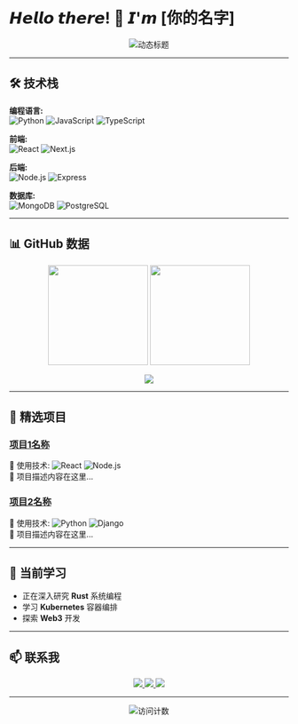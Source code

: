# 𝙃𝙚𝙡𝙡𝙤 𝙩𝙝𝙚𝙧𝙚! 👋 𝙄'𝙢 [你的名字]

<p align="center">
  <img src="https://readme-typing-svg.demolab.com?font=Fira+Code&pause=1000&color=58A6FF&width=435&lines=Full+Stack+Developer;Open+Source+Enthusiast;Problem+Solver" alt="动态标题" />
</p>

---

## 🛠 技术栈

**编程语言:**  
![Python](https://img.shields.io/badge/Python-3776AB?style=flat-square&logo=python&logoColor=white)
![JavaScript](https://img.shields.io/badge/JavaScript-F7DF1E?style=flat-square&logo=javascript&logoColor=black)
![TypeScript](https://img.shields.io/badge/TypeScript-3178C6?style=flat-square&logo=typescript&logoColor=white)

**前端:**  
![React](https://img.shields.io/badge/React-61DAFB?style=flat-square&logo=react&logoColor=black)
![Next.js](https://img.shields.io/badge/Next.js-000000?style=flat-square&logo=next.js&logoColor=white)

**后端:**  
![Node.js](https://img.shields.io/badge/Node.js-339933?style=flat-square&logo=node.js&logoColor=white)
![Express](https://img.shields.io/badge/Express-000000?style=flat-square&logo=express&logoColor=white)

**数据库:**  
![MongoDB](https://img.shields.io/badge/MongoDB-47A248?style=flat-square&logo=mongodb&logoColor=white)
![PostgreSQL](https://img.shields.io/badge/PostgreSQL-4169E1?style=flat-square&logo=postgresql&logoColor=white)

---

## 📊 GitHub 数据

<p align="center">
  <img height="180em" src="https://github-readme-stats.vercel.app/api?username=你的用户名&show_icons=true&theme=radical&hide_border=true" />
  <img height="180em" src="https://github-readme-stats.vercel.app/api/top-langs/?username=你的用户名&layout=compact&theme=radical&hide_border=true" />
</p>

<p align="center">
  <img src="https://github-readme-streak-stats.herokuapp.com/?user=你的用户名&theme=radical&hide_border=true" />
</p>

---

## 🚀 精选项目

### [项目1名称](项目链接)
🔹 使用技术: ![React](https://img.shields.io/badge/-React-61DAFB?logo=react&logoColor=black) ![Node.js](https://img.shields.io/badge/-Node.js-339933?logo=node.js&logoColor=white)  
📝 项目描述内容在这里...

### [项目2名称](项目链接)
🔹 使用技术: ![Python](https://img.shields.io/badge/-Python-3776AB?logo=python&logoColor=white) ![Django](https://img.shields.io/badge/-Django-092E20?logo=django&logoColor=white)  
📝 项目描述内容在这里...

---

## 🌱 当前学习

- 正在深入研究 **Rust** 系统编程
- 学习 **Kubernetes** 容器编排
- 探索 **Web3** 开发

---

## 📫 联系我

<p align="center">
  <a href="mailto:你的邮箱">
    <img src="https://img.shields.io/badge/Gmail-D14836?style=for-the-badge&logo=gmail&logoColor=white" />
  </a>
  <a href="https://linkedin.com/in/你的账号">
    <img src="https://img.shields.io/badge/LinkedIn-0077B5?style=for-the-badge&logo=linkedin&logoColor=white" />
  </a>
  <a href="https://twitter.com/你的账号">
    <img src="https://img.shields.io/badge/Twitter-1DA1F2?style=for-the-badge&logo=twitter&logoColor=white" />
  </a>
</p>

---

<p align="center">
  <img src="https://komarev.com/ghpvc/?username=你的用户名&label=Profile%20views&color=0e75b6&style=flat" alt="访问计数" />
</p>
